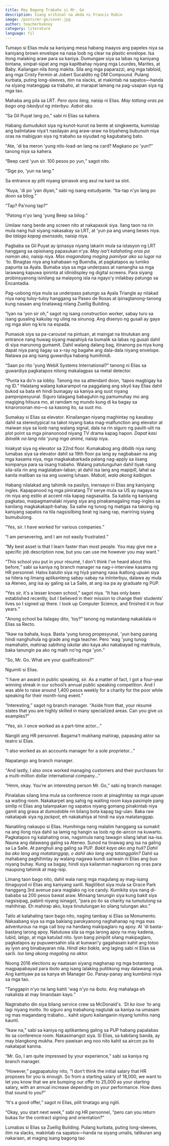 ```yaml
---
title: May Bagong Trabaho si Mr. Go
description: Isang orihinal na akda ni Francis Rubio
image: /posts/mr-go/cover.jpg
author: teacherbuknoy
category: literature
language: fil
---
```


Tumayo si Elias mula sa kaniyang mesa habang inaayos ang papeles niya sa kaniyang brown envelope na nasa loob ng clear na plastic envelope. Isa itong malaking araw para sa kaniya. Dumungaw siya sa labas ng kaniyang bintana, sinipat-sipat ang mga kapitbahay niyang mga Lourdes, Marites, at Baby. Kailangan nila itong makita. Sila ang mga paparazzi, ang mga tabloid, ang mga Cristy Fermin at Jobert Sucaldito ng DM Compound. Pulang kurbata, puting long-sleeves, itim na slacks, at makintab  na sapatos—handa na siyang matanggap sa trabaho, at marapat lamang na pag-usapan siya ng mga tao.

Mahaba ang pila sa LRT. <i>Pero ayos lang,</i> naisip ni Elias. <i>May tatlong oras pa bago ang iskedyul ng interbyu. Aabot ako.</i>

<q>Sa Gil Puyat lang po,</q> sabi ni Elias sa kahera. 

Habang dumudukot siya ng kunot-kunot na bente at singkwenta, kumislap ang balintataw niya't nasilayan ang araw-araw na biyaheng bubunuin niya oras na mabigyan siya ng trabaho sa siyudad ng kagubatang bato.

<q>Ate, 'di ba meron 'yung nilo-load-an lang na card? Magkano po 'yun?</q> tanong niya sa kahera.

<q>Beep card 'yun sir. 100 pesos po yun,</q> sagot nito.

<q>Sige po, 'yun na lang.</q>

Sa entrance ay pilit niyang ipinasok ang asul na kard sa slot.

<q>Kuya, 'di po 'yan diyan,</q> sabi ng isang estudyante. <q>Ita-tap n'yo lang po doon sa bilog.</q>

<q>Tap? Pa'nong tap?</q>

<q>Patong n'yo lang 'yung Beep sa bilog.</q>

Umilaw nang berde ang screen nito at nakapasok siya. Ilang taon na rin mula nang huli siyang nakasakay sa LRT, at 'yun pa ang unang beses niya. <i>Iba talaga kapag asensado,</i> naisip niya.

Pagbaba sa Gil Puyat ay ipinasya niyang lakarin mula sa istasyon ng LRT hanggang sa opisinang papasukan n'ya. <i>May isa't kalahating oras pa naman ako,</i> naisip niya. <i>Mas magandang maging pamilyar ako sa lugar na 'to.</i> Binagtas niya ang kahabaan ng Buendia, at pagkatapos ay lumiko papunta sa Ayala. Bumaba siya sa mga underpass at namangha sa mga larawang kapuwa ipininta at idinidispley ng digital screens. Para siyang probinsyanong isinilang sa malayong isla na ngayo'y inilakbay patungo sa Encantadia.

Pag-usbong niya mula sa underpass patungo sa Ayala Triangle ay nilakad niya nang tuloy-tuloy hanggang sa Paseo de Roxas at ipinagtanong-tanong kung nasaan ang tinatawag nilang Zuellig Building.

<q>Iyan na 'yon sir oh,</q> sagot ng isang construction worker, sabay turo sa isang gusaling kakulay ng uling na sinunog. Ang disenyo ng gusali ay gaya ng mga alon ng kris na espada.

Pumasok siya sa pa-carousel na pintuan, at maingat na tinutukan ang entrance nang huwag siyang mapahiyâ na bumalik sa labas ng gusali dahil di siya marunong gumamit. Dahil walang dalang bag, itinanong pa niya kung dapat niya pang ilagay sa x-ray ng bagahe ang dala-dala niyang envelope. Natawa pa ang isang guwardiya habang humihindi.

<q>Saan po rito 'yung WebX Systems International?</q> tanong ni Elias sa guwardiya pagkatapos nitong makalagpas sa metal detector.

<q>Punta ka do'n sa lobby. Tanong mo sa attendant doon, 'tapos magbigay ka ng ID.</q> Halatang walang kakarampot na paggalang ang sikyô kay Elias dahil bukod sa bata eh hindi bumagay sa kaniya ang suot niyang pampropesyunal. Siguro talagang babaguhin ng pamumuhay mo ang magiging hitsura mo, at ramdam ng mundo kung di ka bagay sa kinaroroonan mo&mdash;o sa kasong ito, sa suot mo.

Sumakay si Elias sa elevator. Kinailangan niyang maghintay ng kasabay dahil sa stereotypical na takot niyang baka mag-malfunction ang elevator at maiwan siya sa loob nang walang signal, dala na rin siguro ng paulit-ulit na plot point sa mga pinanonood niyang TV drama kapag hapon. <i>Dapat kasi ibinalik na lang nila 'yung mga animé,</i> naisip niya.

Iniakyat siya ng elevator sa 22nd floor. Kumakabog ang dibdib niya nang lumabas siya sa elevator dahil sa 19th floor pa lang ay nagbabaan na ang mga kasama niya, mga magkakabarkada palang nag-apply sa iisang kompanya para sa iisang trabaho. Walang patutunguhan dahil tiyak nang sila-sila rin ang maglalaban-laban; at dahil isa lang ang mapipilî, lahat sa kanila maliban sa isa ang uuwing luhaan. <i>Mabuti, wala akong kaibigan.</i>

Habang nilalakad ang tahimik na pasilyo, inensayo ni Elias ang kaniyang ingles. Kapapanood ng mga piniratang TV serye mula sa US ay nagaya na rin niya ang estilo at accent nila kapag nagsasalita. Sa kabila ng kaniyang pagkatao, maipagmamalaki niyang siya ang pinakamagaling mag-ingles sa kanilang magkakakapit-bahay. Sa saliw ng tunog ng matigas na takong ng kaniyang sapatos na tila nagsisilbing beat ng isang rap, maririnig siyang bumubulong.

<q>Yes, sir. I have worked for various companies.</q>

<q>I am persevering, and I am not easily frustrated.</q>

<q>My best asset is that I learn faster than most people. You may give me a specific job description now, but you can use me however you may want.</q>

<q>This school you put in your résumé, I don't think I've heard about this before,</q> sabi sa kaniya ng branch manager na nag-i-interview kasama ng HR personnel. Halos balutin siya ng hiyâ yamang nasa ikatlong upuan siya sa hilera ng limang aplikanteng sabay-sabay na iniinterbyu, dalawa ay mula sa Ateneo, ang isa ay galing sa La Salle, at ang isa pa ay graduate ng PUP.

<q>Yes sir, it's a lesser known school,</q> sagot niya. <q>It has only been established recently, but I believed in their mission to change their students' lives so I signed up there. I took up Computer Science, and finished it in four years.</q>

<q>Anong school ba ilalagay dito, 'toy?</q> tanong ng matandang nakakilala ni Elias sa Recto.

<q>Ikaw na bahala, kuya. Basta 'yung tunog propesyunal, 'yun bang parang hindi nanghuhula ng grade ang mga teacher. Pero 'wag 'yung tunog mamahalin, mahirap sabihing iskolar ako kaya ako nakabayad ng matrikula, baka tanungin pa ako ng math no'ng mga 'yon.</q>

<q>So, Mr. Go. What are your qualifications?</q>

Ngumiti si Elias.

<q>I have an award in public speaking, sir. As a matter of fact, I got a four-year winning streak in our school’s annual public speaking competition. And I was able to raise around 1,400 pesos weekly for a charity for the poor while speaking for their month-long event.</q>

<q>Interesting,</q> sagot ng branch manager. <q>Aside from that, your résumé states that you are highly skilled in many specialized areas. Can you give us examples?</q>

<q>Yes, sir. I once worked as a part-time actor&hellip;</q>

Nangiti ang HR personnel. Bagama't mukhang mahirap, papasáng aktor sa teatro si Elias.

<q>I also worked as an accounts manager for a sole proprietor&hellip;</q>

Napatango ang branch manager.

<q>And lastly, I also once worked managing customers and their purchases for a multi-million dollar international company&hellip;</q>

<q>Hmm, okay. You're an interesting person Mr. Go,</q> sabi ng branch manager.

Pinalabas silang lima mula sa conference room at pinaghintay sa mga upuan sa waiting room. Nakakarpet ang sahig ng waiting room kaya pasimple pang sinilip ni Elias ang talampakan ng sapatos niyang gomang pinakintab niya gamit ang grasa at dumodoble rin bilang bota kapag tag-ulan. Baka raw nakatapak siya ng <i>jackpot</i>, eh nakakahiya at hindi na siya matatanggap.

Nanatiling nakaupo si Elias. Humihinga nang malalim hanggang sa sumakit na ang ilong niya dahil sa lamig ng hangin sa loob ng de-aircon na kuwarto. Pagkatapos ng kalahating oras, nagsimula nang tawagin silang lahat isa-isa. Nauna ang dalawang galing sa Ateneo. Sunod na tinawag ang isa na galing sa La Salle. At panghuli ang galing sa PUP. <i>Bakit kaya ako ang huli? Dahil ba ako lang ang matatanggap, o dahil ako lang ang tatanggalin?</i> Dahil sa mahabang paghihintay ay walang nagawa kundi sariwain ni Elias ang buo niyang buhay. Kung sa bagay, hindi siya kailanman nagkaroon ng oras para maupong tahimik at mag-isip.

Limang taon bago nito, dahil wala nang mga magulang ay mag-isang itinaguyod ni Elias ang kaniyang sarili. Naglilibot siya mula sa Grace Park hanggang 3rd avenue para maglako ng ice candy. Kumikita siya nang di-bababa sa 200 pesos bawat araw. Minsang tanungin siya kung bakit siya nagsisipag, pabirô niyang isinagot, <q>para po ito sa charity na tumutulong sa mahihirap. Eh mahirap ako, kaya tinutulungan ko silang tulungan ako.</q>

Tatlo at kalahating taon bago nito, naging tambay si Elias sa Monumento. Nakaabang siya sa mga baklang parokyanong naghahanap ng mga mas adventurous na mga call boy na handang makipaglaro ng apoy. At 'di basta-bastang larong apoy. Natutuwa sila sa mga larong apoy na may kadena, lubid, latigo, at mga katulad nito. Iyon bang pinipilit silang makipaglaro, pagkatapos ay pupuwersahin sila at kunwari'y gagahasain kahit ang totoo ay iyon ang binabayaran nila. <i>Hindi ako bakla,</i> ang laging sabi ni Elias sa sarili. <i>Isa lang akong magaling na aktor.</i>

Noong 2016 elections ay naatasan siyang maghanap ng mga botanteng magpapabayad para iboto ang isang lalaking pulitikong may dalawang anak. Ang kantiyaw pa sa kanya eh Manager Go. Panay-panay ang kumbinsi niya sa mga tao.

<q>Tanggapin n'yo na lang kahit 'wag n'yo na iboto. Ang mahalaga eh nakalista at may limandaan kayo.</q>

Nagtrabaho din siya bilang service crew sa McDonald's. <i>'Di ko love 'to</i> ang lagi niyang motto. Ito siguro ang trabahong nagtulak sa kaniya na umasam ng mas magandang trabaho&hellip; kahit siguro kailanganin niyang lumihis nang kaunti.

<q>Ikaw na,</q> sabi sa kaniya ng aplikanteng galing sa PUP habang papalabas ito sa conference room. Nakasimangot siya. Si Elias, sa kabilang banda, ay may blangkong mukha. Pero pawisan ang noo nito kahit sa aircon pa ito nakatapat kanina.

<q>Mr. Go, I am quite impressed by your experience,</q> sabi sa kaniya ng branch manager.

<q>However,</q> pagpapatuloy nito, <q>I don't think the initial salary that HR proposes for you is enough. So from a starting salary of 18,000, we want to let you know that we are bumping our offer to 25,000 as your starting salary, with an annual increase depending on your performance. How does that sound to you?</q>

<q>It's a good offer,</q> sagot ni Elias, pilit tinatago ang ngiti.

<q>Okay, you start next week,</q> sabi ng HR personnel, <q>pero can you return bukas for the contract signing and orientation?</q>

Lumabas si Elias sa Zuellig Building. Pulang kurbata, puting long-sleeves, itim na slacks, makintab na sapatos—handa na siyang umalis, talikuran ang nakaraan, at maging isang bagong tao